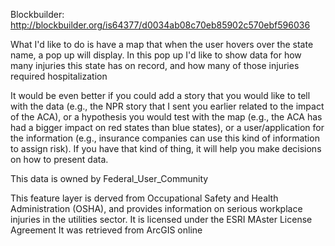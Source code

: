 Blockbuilder: http://blockbuilder.org/is64377/d0034ab08c70eb85902c570ebf596036

What I'd like to do is have a map that when the user hovers over the state name, a pop up will display. In this pop up I'd like to show data for how many injuries this state has on record, and how many of those injuries required hospitalization

It would be even better if you could add a story that you would like to tell with the data (e.g., the NPR story that I sent you earlier related to the impact of the ACA), or a hypothesis you would test with the map (e.g., the ACA has had a bigger impact on red states than blue states), or a user/application for the information (e.g., insurance companies can use this kind of information to assign risk).  If you have that kind of thing, it will help you make decisions on how to present data.

This data is owned by Federal_User_Community

This feature layer is derved from Occupational Safety and Health Administration (OSHA), and provides information on serious workplace injuries in the utilities sector.
It is licensed under the ESRI MAster License Agreement
It was retrieved from ArcGIS online
